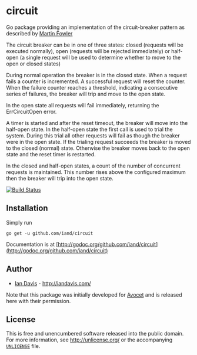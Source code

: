 # circuit

Go package providing an implementation of the circuit-breaker pattern as described by [Martin
Fowler](https://martinfowler.com/bliki/CircuitBreaker.html)

The circuit breaker can be in one of three states: closed (requests will be executed normally), open
(requests will be rejected immediately) or half-open (a single request will be used to determine
whether to move to the open or closed states)

During normal operation the breaker is in the closed state. When a request fails a counter is
incremented. A successful request will reset the counter. When the failure counter reaches a
threshold, indicating a consecutive series of failures, the breaker will trip and move to the open
state.

In the open state all requests will fail immediately, returning the ErrCircuitOpen error.

A timer is started and after the reset timeout, the breaker will move into the half-open state. In
the half-open state the first call is used to trial the system. During this trial all other requests
will fail as though the breaker were in the open state. If the trialing request succeeds the breaker
is moved to the closed (normal) state. Otherwise the breaker moves back to the open state and the
reset timer is restarted.

In the closed and half-open states, a count of the number of concurrent requests is maintained. This
number rises above the configured maximum then the breaker will trip into the open state.

[![Build Status](https://travis-ci.org/iand/circuit.svg?branch=master)](https://travis-ci.org/iand/circuit)

## Installation

Simply run

	go get -u github.com/iand/circuit

Documentation is at [http://godoc.org/github.com/iand/circuit](http://godoc.org/github.com/iand/circuit)

## Author

* [Ian Davis](http://github.com/iand) - <http://iandavis.com/>

Note that this package was initially developed for [Avocet](https://github.com/avct) and is released here with their permission.

## License

This is free and unencumbered software released into the public domain. For more
information, see <http://unlicense.org/> or the accompanying [`UNLICENSE`](UNLICENSE) file.
